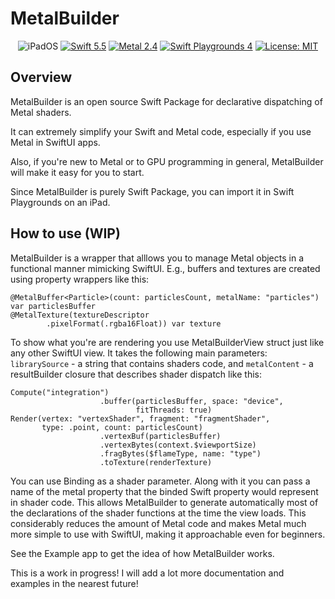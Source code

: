 # MetalBuilder
<p align="center">
    <img src="https://img.shields.io/badge/platforms-iPadOS_15_-blue.svg" alt="iPadOS" />
    <a href="https://swift.org/about/#swiftorg-and-open-source"><img src="https://img.shields.io/badge/Swift-5.5-orange.svg" alt="Swift 5.5" /></a>
    <a href="https://developer.apple.com/metal/"><img src="https://img.shields.io/badge/Metal-2.4-green.svg" alt="Metal 2.4" /></a>
    <a href="https://apps.apple.com/ru/app/swift-playgrounds/id908519492?l=en"><img src="https://img.shields.io/badge/SwiftPlaygrounds-4.0-orange.svg" alt="Swift Playgrounds 4" /></a>
   <a href="https://en.wikipedia.org/wiki/MIT_License"><img src="https://img.shields.io/badge/License-MIT-green.svg" alt="License: MIT" /></a>
    
</p>

## Overview

MetalBuilder is an open source Swift Package for declarative dispatching of Metal shaders.

It can extremely simplify your Swift and Metal code, especially if you use Metal in SwiftUI apps.

Also, if you're new to Metal or to GPU programming in general, MetalBuilder will make it easy for you to start.
 
Since MetalBuilder is purely Swift Package, you can import it in Swift Playgrounds on an iPad.

## How to use (WIP)

MetalBuilder is a wrapper that alllows you to manage Metal objects in a functional manner mimicking SwiftUI. E.g., buffers and textures are created using property wrappers like this: 
```
@MetalBuffer<Particle>(count: particlesCount, metalName: "particles") var particlesBuffer
@MetalTexture(textureDescriptor
        .pixelFormat(.rgba16Float)) var texture
```
To show what you're are rendering you use MetalBuilderView struct just like any other SwiftUI view.
It takes the following main parameters: `librarySource` - a string that contains shaders code, and `metalContent` - a resultBuilder closure that describes shader dispatch like this:
```
Compute("integration")
                    .buffer(particlesBuffer, space: "device",
                            fitThreads: true)
Render(vertex: "vertexShader", fragment: "fragmentShader", 
       type: .point, count: particlesCount)
                    .vertexBuf(particlesBuffer)
                    .vertexBytes(context.$viewportSize)
                    .fragBytes($flameType, name: "type")
                    .toTexture(renderTexture)
```
You can use Binding as a shader parameter. Along with it you can pass a name of the metal property that the binded Swift property would represent in shader code.
This allows MetalBuilder to generate automatically most of the declarations of the shader functions at the time the view loads. 
This considerably reduces the amount of Metal code and makes Metal much more simple to use with SwiftUI, making it approachable even for beginners.

See the Example app to get the idea of how MetalBuilder works.

This is a work in progress! I will add a lot more documentation and examples in the nearest future!

